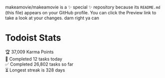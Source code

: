 makeamovie/makeamovie is a ✨ special ✨ repository because its `README.md` (this file) appears on your GitHub profile.
You can click the Preview link to take a look at your changes. darn right ya can

# Todoist Stats

<!-- TODO-IST:START -->
🏆  37,009 Karma Points           
🌸  Completed 12 tasks today           
✅  Completed 26,802 tasks so far           
⏳  Longest streak is 328 days
<!-- TODO-IST:END -->